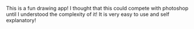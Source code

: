 This is a fun drawing app!
I thought that this could compete with photoshop until I understood the complexity of it!
It is very easy to use and self explanatory!
